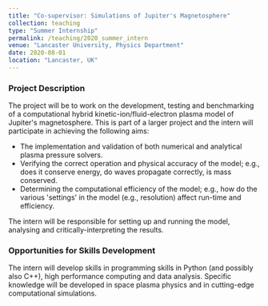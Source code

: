 ```yaml
---
title: "Co-supervisor: Simulations of Jupiter's Magnetosphere"
collection: teaching
type: "Summer Internship"
permalink: /teaching/2020_summer_intern
venue: "Lancaster University, Physics Department"
date: 2020-08-01
location: "Lancaster, UK"
---
```


### Project Description

The project will be to work on the development, testing and benchmarking of a computational hybrid kinetic-ion/fluid-electron plasma model of Jupiter's magnetosphere. This is part of a larger project and the intern will participate in achieving the following aims:
* The implementation and validation of both numerical and analytical plasma pressure solvers.
* Verifying the correct operation and physical accuracy of the model; e.g., does it conserve energy, do waves propagate correctly, is mass conserved.
* Determining the computational efficiency of the model; e.g., how do the various 'settings' in the model (e.g., resolution) affect run-time and efficiency.

The intern will be responsible for setting up and running the model, analysing and critically-interpreting the results.

### Opportunities for Skills Development

The intern will develop skills in programming skills in Python (and possibly also C++), high performance computing and data analysis. Specific knowledge will be developed in space plasma physics and in cutting-edge computational simulations.
